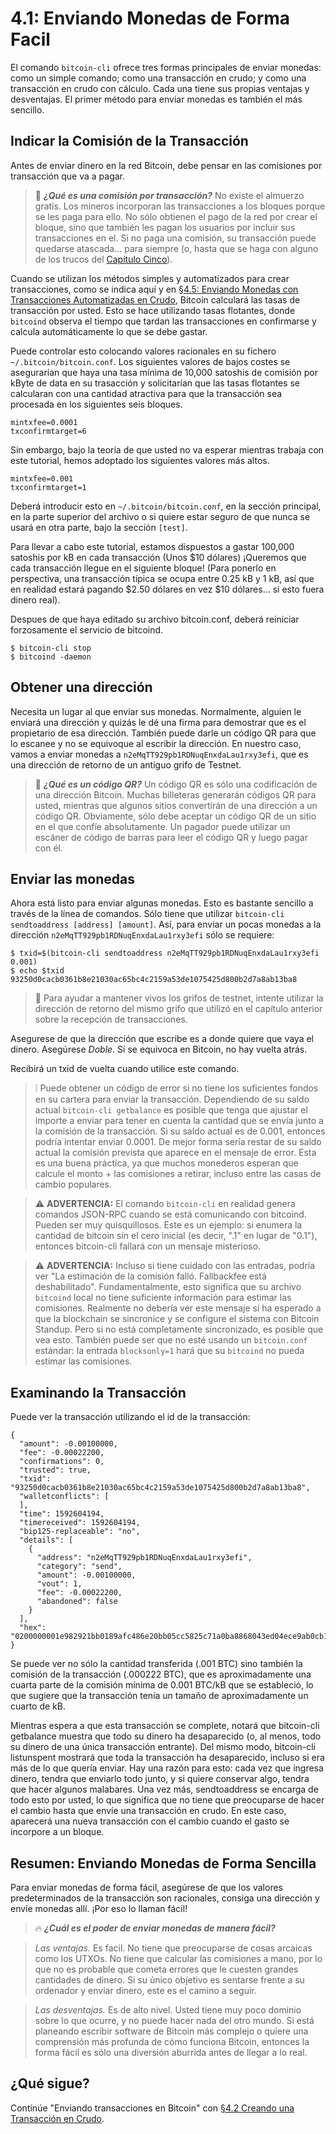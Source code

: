# 4.1: Enviando Monedas de Forma Facil

El comando `bitcoin-cli` ofrece tres formas principales de enviar monedas: como un simple comando; como una transacción en crudo; y como una transacción en crudo con cálculo. Cada una tiene sus propias ventajas y desventajas. El primer método para enviar monedas es también el más sencillo.

## Indicar la Comisión de la Transacción

Antes de enviar dinero en la red Bitcoin, debe pensar en las comisiones por transacción que va a pagar.

> 📖 ***¿Qué es una comisión por transacción?*** No existe el almuerzo gratis. Los mineros incorporan las transacciones a los bloques porque se les paga para ello. No sólo obtienen el pago de la red por crear el bloque, sino que también les pagan los usuarios por incluir sus transacciones en el. Si no paga una comisión, su transacción puede quedarse atascada... para siempre (o, hasta que se haga con alguno de los trucos del [Capítulo Cinco](05_0_Controlando_Transacciones_Bitcoin.md)).

Cuando se utilizan los métodos simples y automatizados para crear transacciones, como se indica aquí y en [§4.5: Enviando Monedas con Transacciones Automatizadas en Crudo](04_5_Enviando_Monedas_con_Transacciones_Crudas_Automatizadas.md), Bitcoin calculará las tasas de transacción por usted. Esto se hace utilizando tasas flotantes, donde `bitcoind` observa el tiempo que tardan las transacciones en confirmarse y calcula automáticamente lo que se debe gastar.

Puede controlar esto colocando valores racionales en su fichero `~/.bitcoin/bitcoin.conf`. Los siguientes valores de bajos costes se asegurarían que haya una tasa mínima de 10,000 satoshis de comisión por kByte de data en su trasacción y solicitarían que las tasas flotantes se calcularan con una cantidad atractiva para que la transacción sea procesada en los siguientes seis bloques. 
```
mintxfee=0.0001
txconfirmtarget=6
```
Sin embargo, bajo la teoría de que usted no va esperar mientras trabaja con este tutorial, hemos adoptado los siguientes valores más altos. 
```
mintxfee=0.001
txconfirmtarget=1
```
Deberá introducir esto en `~/.bitcoin/bitcoin.conf`, en la sección principal, en la parte superior del archivo o si quiere estar seguro de que nunca se usará en otra parte, bajo la sección `[test]`.

Para llevar a cabo este tutorial, estamos dispuestos a gastar 100,000 satoshis por kB en cada transacción (Unos $10 dólares) ¡Queremos que cada transacción llegue en el siguiente bloque! (Para ponerlo en perspectiva, una transacción típica se ocupa entre 0.25 kB y 1 kB, así que en realidad estará pagando $2.50 dólares en vez $10 dólares... si esto fuera dinero real).

Despues de que haya editado su archivo bitcoin.conf, deberá reiniciar forzosamente el servicio de bitcoind.
```
$ bitcoin-cli stop
$ bitcoind -daemon
```

## Obtener una dirección

Necesita un lugar al que enviar sus monedas. Normalmente, alguien le enviará una dirección y quizás le dé una firma para demostrar que es el propietario de esa dirección. También puede darle un código QR para que lo escanee y no se equivoque al escribir la dirección. En nuestro caso, vamos a enviar monedas a `n2eMqTT929pb1RDNuqEnxdaLau1rxy3efi`, que es una dirección de retorno de un antiguo grifo de Testnet.

> 📖 ***¿Qué es un código QR?*** Un código QR es sólo una codificación de una dirección Bitcoin. Muchas billeteras generarán códigos QR para usted, mientras que algunos sitios convertirán de una dirección a un código QR. Obviamente, sólo debe aceptar un código QR de un sitio en el que confíe absolutamente. Un pagador puede utilizar un escáner de código de barras para leer el código QR y luego pagar con él.

## Enviar las monedas

Ahora está listo para enviar algunas monedas. Esto es bastante sencillo a través de la línea de comandos. Sólo tiene que utilizar `bitcoin-cli sendtoaddress [address] [amount]`. Así, para enviar un pocas monedas a la dirección `n2eMqTT929pb1RDNuqEnxdaLau1rxy3efi` sólo se requiere:
```
$ txid=$(bitcoin-cli sendtoaddress n2eMqTT929pb1RDNuqEnxdaLau1rxy3efi 0.001)
$ echo $txid
93250d0cacb0361b8e21030ac65bc4c2159a53de1075425d800b2d7a8ab13ba8
```

> 🙏 Para ayudar a mantener vivos los grifos de testnet, intente utilizar la dirección de retorno del mismo grifo que utilizó en el capítulo anterior sobre la recepción de transacciones.

Asegurese de que la dirección que escribe es a donde quiere que vaya el dinero. Asegúrese _Doble_. Si se equivoca en Bitcoin, no hay vuelta atrás. 

Recibirá un txid de vuelta cuando utilice este comando.

> ❕ Puede obtener un código de error si no tiene los suficientes fondos en su cartera para enviar la transacción. Dependiendo de su saldo actual `bitcoin-cli getbalance` es posible que tenga que ajustar el importe a enviar para tener en cuenta la cantidad que se envía junto a la comisión de la transacción. Si su saldo actual es de 0.001, entonces podría intentar enviar 0.0001. De mejor forma sería restar de su saldo actual la comisión prevista que aparece en el mensaje de error. Esta es una buena práctica, ya que muchos monederos esperan que calcule el monto + las comisiones a retirar, incluso entre las casas de cambio populares.

> ⚠️ **ADVERTENCIA:** El comando `bitcoin-cli` en realidad genera comandos JSON-RPC cuando se está comunicando con bitcoind. Pueden ser muy quisquillosos. Este es un ejemplo: si enumera la cantidad de bitcoin sin el cero inicial (es decir, ".1" en lugar de "0.1"), entonces bitcoin-cli fallará con un mensaje misterioso.

> ⚠️ **ADVERTENCIA:** Incluso si tiene cuidado con las entradas, podría ver "La estimación de la comisión falló. Fallbackfee está deshabilitado". Fundamentalmente, esto significa que su archivo `bitcoind` local no tiene suficiente información para estimar las comisiones. Realmente no debería ver este mensaje si ha esperado a que la blockchain se sincronice y se configure el sistema con Bitcoin Standup. Pero si no está completamente sincronizado, es posible que vea esto. También puede ser que no esté usando un `bitcoin.conf` estándar: la entrada `blocksonly=1` hará que su `bitcoind` no pueda estimar las comisiones.

## Examinando la Transacción

Puede ver la transacción utilizando el id de la transacción:
```
{
  "amount": -0.00100000,
  "fee": -0.00022200,
  "confirmations": 0,
  "trusted": true,
  "txid": "93250d0cacb0361b8e21030ac65bc4c2159a53de1075425d800b2d7a8ab13ba8",
  "walletconflicts": [
  ],
  "time": 1592604194,
  "timereceived": 1592604194,
  "bip125-replaceable": "no",
  "details": [
    {
      "address": "n2eMqTT929pb1RDNuqEnxdaLau1rxy3efi",
      "category": "send",
      "amount": -0.00100000,
      "vout": 1,
      "fee": -0.00022200,
      "abandoned": false
    }
  ],
  "hex": "0200000001e982921bb0189afc486e20bb05cc5825c71a0ba8868043ed04ece9ab0cb12a8e010000006a47304402200fc493a01c5c9d9574f7c321cee6880f7f1df847be71039e2d996f7f75c17b3d02203057f5baa48745ba7ab5f1d4eed11585bd8beab838b1ca03a4138516fe52b3b8012102fd5740996d853ea51a6904cf03257fc11204b0179f344c49739ec5b20b39c9bafeffffff02e8640d0000000000160014d37b6ae4a917bcc873f6395741155f565e2dc7c4a0860100000000001976a914e7c1345fc8f87c68170b3aa798a956c2fe6a9eff88ac780b1b00"
}
```
Se puede ver no sólo la cantidad transferida (.001 BTC) sino también la comisión de la transacción (.000222 BTC), que es aproximadamente una cuarta parte de la comisión mínima de 0.001 BTC/kB que se estableció, lo que sugiere que la transacción tenía un tamaño de aproximadamente un cuarto de kB.

Mientras espera a que esta transacción se complete, notará que bitcoin-cli getbalance muestra que todo su dinero ha desaparecido (o, al menos, todo su dinero de una única transacción entrante). Del mismo modo, bitcoin-cli listunspent mostrará que toda la transacción ha desaparecido, incluso si era más de lo que quería enviar. Hay una razón para esto: cada vez que ingresa dinero, tendra que enviarlo todo junto, y si quiere conservar algo, tendra que hacer algunos malabares. Una vez más, sendtoaddress se encarga de todo esto por usted, lo que significa que no tiene que preocuparse de hacer el cambio hasta que envíe una transacción en crudo. En este caso, aparecerá una nueva transacción con el cambio cuando el gasto se incorpore a un bloque.



## Resumen: Enviando Monedas de Forma Sencilla

Para enviar monedas de forma fácil, asegúrese de que los valores predeterminados de la transacción son racionales, consiga una dirección y envíe monedas allí. ¡Por eso lo llaman fácil!

> 🔥 ***¿Cuál es el poder de enviar monedas de manera fácil?***

> _Las ventajas._ Es facil. No tiene que preocuparse de cosas arcaicas como los UTXOs. No tiene que calcular las comisiones a mano, por lo que no es probable que cometa errores que le cuesten grandes cantidades de dinero. Si su único objetivo es sentarse frente a su ordenador y enviar dinero, este es el camino a seguir.

> _Las desventajas._ Es de alto nivel. Usted tiene muy poco dominio sobre lo que ocurre, y no puede hacer nada del otro mundo. Si está planeando escribir software de Bitcoin más complejo o quiere una comprensión más profunda de cómo funciona Bitcoin, entonces la forma fácil es sólo una diversión aburrida antes de llegar a lo real.

## ¿Qué sigue?

Continúe "Enviando transacciones en Bitcoin" con [§4.2 Creando una Transacción en Crudo](04_2_Creando_una_Transaccion_Cruda.md).
